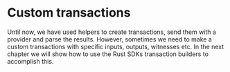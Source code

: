 # Custom transactions

Until now, we have used helpers to create transactions, send them with a provider and parse the results. However, sometimes we need to make a custom transactions with specific inputs, outputs, witnesses etc. In the next chapter we will show how to use the Rust SDKs transaction builders to accomplish this.
